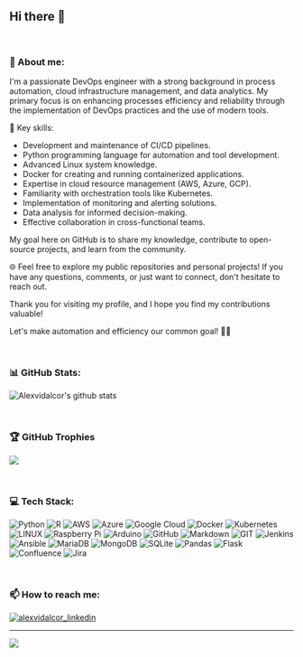 ## Hi there 👋

<br>

### 💫 About me:

I'm a passionate DevOps engineer with a strong background in process automation, cloud infrastructure management, and data analytics. My primary focus is on enhancing processes efficiency and reliability through the implementation of DevOps practices and the use of modern tools.

🚀 Key skills:
- Development and maintenance of CI/CD pipelines.
- Python programming language for automation and tool development.
- Advanced Linux system knowledge.
- Docker for creating and running containerized applications.
- Expertise in cloud resource management (AWS, Azure, GCP).
- Familiarity with orchestration tools like Kubernetes.
- Implementation of monitoring and alerting solutions.
- Data analysis for informed decision-making.
- Effective collaboration in cross-functional teams.

My goal here on GitHub is to share my knowledge, contribute to open-source projects, and learn from the community.

🌐 Feel free to explore my public repositories and personal projects! If you have any questions, comments, or just want to connect, don't hesitate to reach out.

Thank you for visiting my profile, and I hope you find my contributions valuable!

Let's make automation and efficiency our common goal! 🤖💡


<br>

### 📊 GitHub Stats:

![Alexvidalcor's github stats](https://github-readme-stats.vercel.app/api?username=alexvidalcor&theme=midnight-purple&show_icons=true)

<br>

### 🏆 GitHub Trophies
![](https://github-profile-trophy.vercel.app/?username=alexvidalcor&theme=tokyonight&no-frame=false&no-bg=false&margin-w=4&title=MultiLanguage,Commits,PullRequest,Repositories,Followers,Stars)

<br>

### 💻 Tech Stack:
![Python](https://img.shields.io/badge/Python-%23FF9900.svg?style=for-the-badge&logo=python&logoColor=white)
![R](https://img.shields.io/badge/R-%23FF9900.svg?style=for-the-badge&logo=r&logoColor=white)
![AWS](https://img.shields.io/badge/AWS-%23FF9900.svg?style=for-the-badge&logo=amazon-aws&logoColor=white)
![Azure](https://img.shields.io/badge/azure-%230072C6.svg?style=for-the-badge&logo=azure-devops&logoColor=white)
![Google Cloud](https://img.shields.io/badge/Google%20Cloud-%234285F4.svg?style=for-the-badge&logo=google-cloud&logoColor=white)
![Docker](https://img.shields.io/badge/docker-%230db7ed.svg?style=for-the-badge&logo=docker&logoColor=white)
![Kubernetes](https://img.shields.io/badge/kubernetes-%23326ce5.svg?style=for-the-badge&logo=kubernetes&logoColor=white)
![LINUX](https://img.shields.io/badge/Linux-FCC624?style=for-the-badge&logo=linux&logoColor=black) 
![Raspberry Pi](https://img.shields.io/badge/-RaspberryPi-C51A4A?style=for-the-badge&logo=Raspberry-Pi)
![Arduino](https://img.shields.io/badge/-Arduino-00979D?style=for-the-badge&logo=Arduino&logoColor=white)
![GitHub](https://img.shields.io/badge/GitHub-%23121011.svg?style=for-the-badge&logo=github&logoColor=white)
![Markdown](https://img.shields.io/badge/markdown-%23000000.svg?style=for-the-badge&logo=markdown&logoColor=white)
![GIT](https://img.shields.io/badge/Git-fc6d26?style=for-the-badge&logo=git&logoColor=white)
![Jenkins](https://img.shields.io/badge/jenkins-%232C5263.svg?style=for-the-badge&logo=jenkins&logoColor=white)
![Ansible](https://img.shields.io/badge/ansible-%231A1918.svg?style=for-the-badge&logo=ansible&logoColor=white)
![MariaDB](https://img.shields.io/badge/MariaDB-003545?style=for-the-badge&logo=mariadb&logoColor=white)
![MongoDB](https://img.shields.io/badge/MongoDB-%234ea94b.svg?style=for-the-badge&logo=mongodb&logoColor=white)
![SQLite](https://img.shields.io/badge/sqlite-%2307405e.svg?style=for-the-badge&logo=sqlite&logoColor=white)
![Pandas](https://img.shields.io/badge/pandas-%23150458.svg?style=for-the-badge&logo=pandas&logoColor=white)
![Flask](https://img.shields.io/badge/flask-%23000.svg?style=for-the-badge&logo=flask&logoColor=white)
![Confluence](https://img.shields.io/badge/confluence-%23172BF4.svg?style=for-the-badge&logo=confluence&logoColor=white)
![Jira](https://img.shields.io/badge/jira-%230A0FFF.svg?style=for-the-badge&logo=jira&logoColor=white)

<br>

### 📫 How to reach me:

<a href="https://www.linkedin.com/in/alejandrovidalcortes/" target="blank"><img align="center" src="https://img.shields.io/badge/-LinkedIn-039BE5?style=for-the-badge&logo=Linkedin&logoColor=white&link=https://www.linkedin.com/in/alejandrovidalcortes/" alt="alexvidalcor_linkedin"/></a>

---

[![](https://visitcount.itsvg.in/api?id=Alexvidalcor&label=Profile%20Views&color=7&icon=5&pretty=true)](https://visitcount.itsvg.in)

<!-- Thanks to GPRM ( https://gprm.itsvg.in ) -->
